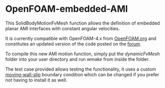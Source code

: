 # OpenFOAM-embedded-AMI
This SolidBodyMotionFvMesh function allows the definition of embedded planar AMI interfaces with constant angular velocities.

It is currently compatible with OpenFOAM-4.x from [OpenFOAM.org](http://www.openfoam.org)
and constitutes an updated version of the code posted on the [forum](http://www.cfd-online.com/Forums/openfoam-solving/124586-dynamic-mesh-within-dynamic-mesh.html).

To compile this new AMI motion function, simply put the *dynamicFvMesh* folder into your user directory and run *wmake* from inside the folder.

The test case provided allows testing the functionality, it uses a custom [moving-wall-slip](http://github.com/louisgag/OpenFOAM-moving-wall-slip) boundary condition which can be changed if you prefer not having to install it as well.
